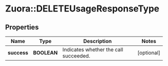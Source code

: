 # Zuora::DELETEUsageResponseType

## Properties
Name | Type | Description | Notes
------------ | ------------- | ------------- | -------------
**success** | **BOOLEAN** | Indicates whether the call succeeded.    | [optional] 


